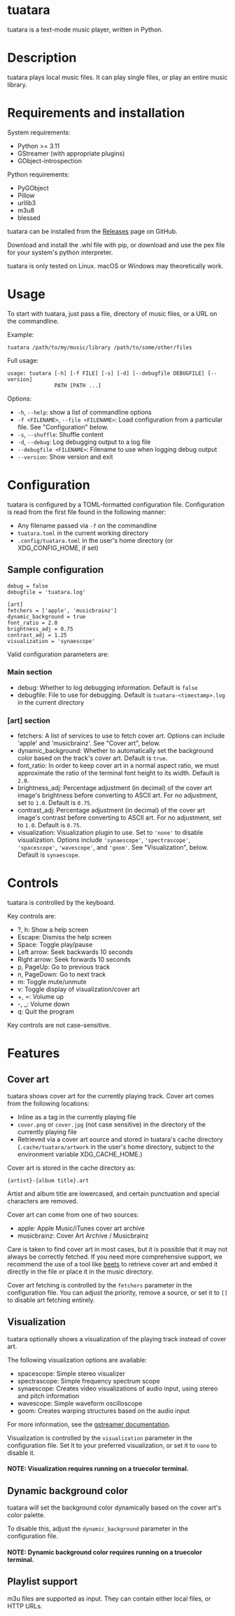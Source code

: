 
tuatara
=======

tuatara is a text-mode music player, written in Python.

# Description

tuatara plays local music files. It can play single files, or play
an entire music library.

# Requirements and installation

System requirements:
- Python >= 3.11
- GStreamer (with appropriate plugins)
- GObject-introspection

Python requirements:
- PyGObject
- Pillow
- urllib3
- m3u8
- blessed

tuatara can be installed from the [Releases](https://github.com/wenottingham/tuatara/releases) page on GitHub.

Download and install the .whl file with pip, or download and use the pex file
for your system's python interpreter.

tuatara is only tested on Linux. macOS or Windows may theoretically work.

# Usage

To start with tuatara, just pass a file, directory of music files, or a URL
on the commandline.

Example:
```
tuatara /path/to/my/music/library /path/to/some/other/files
```

Full usage:

```
usage: tuatara [-h] [-f FILE] [-s] [-d] [--debugfile DEBUGFILE] [--version]
               PATH [PATH ...]
```

Options:
- `-h`, `--help`: show a list of commandline options
- `-f <FILENAME>`, `--file <FILENAME>`:  Load configuration from a particular file. See "Configuration" below.
- `-s`, `--shuffle`: Shuffle content
- `-d`, `--debug`: Log debugging output to a log file
- `--debugfile <FILENAME>`: Filename to use when logging debug output
- `--version`: Show version and exit

# Configuration

tuatara is configured by a TOML-formatted configuration file.
Configuration is read from the first file found in the following manner:

- Any filename passed via `-f` on the commandline
- `tuatara.toml` in the current working directory
- `.config/tuatara.toml` in the user's home directory (or XDG_CONFIG_HOME, if set)

## Sample configuration

```
debug = false
debugfile = 'tuatara.log'

[art]
fetchers = ['apple', 'musicbrainz']
dynamic_background = true
font_ratio = 2.0
brightness_adj = 0.75
contrast_adj = 1.25
visualization = 'synaescope'
```

Valid configuration parameters are:

### Main section

- debug: Whether to log debugging information. Default is `false`
- debugfile: File to use for debugging. Default is `tuatara-<timestamp>.log` in the current directory

### [art] section
- fetchers: A list of services to use to fetch cover art. Options can include 'apple' and 'musicbrainz'. See "Cover art", below.
- dynamic_background: Whether to automatically set the background color based on the track's cover art. Default is `true`.
- font_ratio: In order to keep cover art in a normal aspect ratio, we must approximate the ratio of the terminal font height to its width. Default is `2.0`.
- brightness_adj: Percentage adjustment (in decimal) of the cover art image's brightness before converting to ASCII art. For no adjustment, set to `1.0`. Default is `0.75`.
- contrast_adj: Percentage adjustment (in decimal) of the cover art image's contrast before converting to ASCII art. For no adjustment, set to `1.0`. Default is `0.75`.
- visualization: Visualization plugin to use. Set to `'none'` to disable visualization. Options include `'synaescope'`, `'spectrascope'`, `'spacescope'`, `'wavescope'`, and `'goom'`. See "Visualization", below. Default is `synaescope`.

# Controls

tuatara is controlled by the keyboard.

Key controls are:

- ?, h: Show a help screen
- Escape: Dismiss the help screen
- Space: Toggle play/pause
- Left arrow: Seek backwards 10 seconds
- Right arrow: Seek forwards 10 seconds
- p, PageUp: Go to previous track
- n, PageDown: Go to next track
- m: Toggle mute/unmute
- v: Toggle display of visualization/cover art
- +, =: Volume up
- -, _: Volume down
- q: Quit the program

Key controls are not case-sensitive.

# Features

## Cover art

tuatara shows cover art for the currently playing track. Cover art comes
from the following locations:

- Inline as a tag in the currently playing file
- `cover.png` or `cover.jpg` (not case sensitive) in the directory of the currently playing file
- Retrieved via a cover art source and stored in tuatara's cache directory (`.cache/tuatara/artwork` in the user's home directory, subject to the environment variable XDG_CACHE_HOME.)

Cover art is stored in the cache directory as:

```
{artist}-{album title}.art
```

Artist and album title are lowercased, and certain punctuation and special characters are removed.

Cover art can come from one of two sources:
- apple: Apple Music/iTunes cover art archive
- musicbrainz: Cover Art Archive / Musicbrainz

Care is taken to find cover art in most cases, but it is possible that it
may not always be correctly fetched. If you need more comprehensive support,
we recommend the use of a tool like [beets](https://beets.io) to
retrieve cover art and embed it directly in the file or place it in the music
directory.

Cover art fetching is controlled by the `fetchers` parameter in the
configuration file. You can adjust the priority, remove a source, or set it
to `[]` to disable art fetching entirely.

## Visualization

tuatara optionally shows a visualization of the playing track instead of
cover art.

The following visualization options are available:

- spacescope: Simple stereo visualizer
- spectrascope: Simple frequency spectrum scope
- synaescope: Creates video visualizations of audio input, using stereo and pitch information
- wavescope: Simple waveform oscilloscope
- goom: Creates warping structures based on the audio input

For more information, see the [gstreamer documentation](https://gstreamer.freedesktop.org/documentation/audiovisualizers/index.html).

Visualization is controlled by the `visualization` parameter in the
configuration file. Set it to your preferred visualization, or set it to
`none` to disable it.

#### NOTE: Visualization requires running on a truecolor terminal.

## Dynamic background color

tuatara will set the background color dynamically based on the cover art's
color palette.

To disable this, adjust the `dynamic_background` parameter in the
configuration file.

#### NOTE: Dynamic background color requires running on a truecolor terminal.

## Playlist support

m3u files are supported as input. They can contain either local files, or
HTTP URLs.
